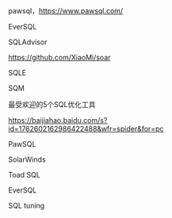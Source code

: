 pawsql，https://www.pawsql.com/

EverSQL

SQLAdvisor

https://github.com/XiaoMi/soar



SQLE

SQM





最受欢迎的5个SQL优化工具

https://baijiahao.baidu.com/s?id=1762602162986422488&wfr=spider&for=pc

PawSQL

SolarWinds

Toad SQL

EverSQL

SQL tuning